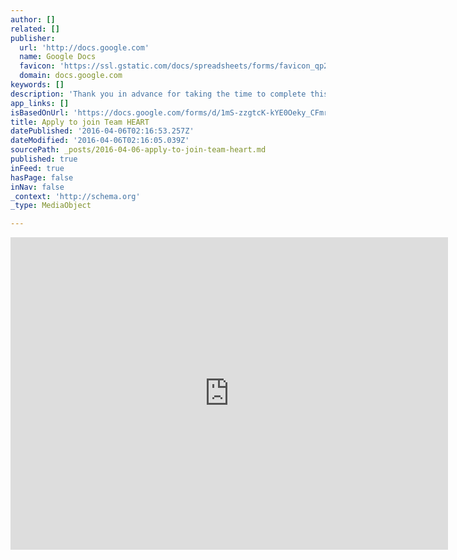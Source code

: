```yaml
---
author: []
related: []
publisher:
  url: 'http://docs.google.com'
  name: Google Docs
  favicon: 'https://ssl.gstatic.com/docs/spreadsheets/forms/favicon_qp2.png'
  domain: docs.google.com
keywords: []
description: 'Thank you in advance for taking the time to complete this application :-)'
app_links: []
isBasedOnUrl: 'https://docs.google.com/forms/d/1mS-zzgtcK-kYE0Oeky_CFmrHLKxONAvoiPh2Uk-g4tY/viewform'
title: Apply to join Team HEART
datePublished: '2016-04-06T02:16:53.257Z'
dateModified: '2016-04-06T02:16:05.039Z'
sourcePath: _posts/2016-04-06-apply-to-join-team-heart.md
published: true
inFeed: true
hasPage: false
inNav: false
_context: 'http://schema.org'
_type: MediaObject

---
```

<iframe src="https://cdn.embedly.com/widgets/media.html?src=https%3A%2F%2Fdocs.google.com%2Fforms%2Fd%2F1mS-zzgtcK-kYE0Oeky_CFmrHLKxONAvoiPh2Uk-g4tY%2Fviewform%3Fembedded%3Dtrue&amp;url=https%3A%2F%2Fdocs.google.com%2Fforms%2Fd%2F1mS-zzgtcK-kYE0Oeky_CFmrHLKxONAvoiPh2Uk-g4tY%2Fviewform&amp;image=https%3A%2F%2Flh3.googleusercontent.com%2F3PQcX8x94ABg0aPvGwo9Y_gYJxzxMFFQetybBgHi51MBcUvEsD9y4w_wSUGOD7Ls4p4%3Dw1200-h630-p&amp;key=b7d04c9b404c499eba89ee7072e1c4f7&amp;type=text%2Fhtml&amp;schema=google" width="700" height="500" scrolling="no" frameborder="0" allowfullscreen="allowfullscreen" style=""></iframe>